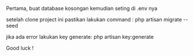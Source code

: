 Pertama, buat database kosongan kemudian seting di .env nya 

setelah clone project ini pastikan lakukan command :
php artisan migrate --seed

jika ada error lakukan key generate:
php artisan key:generate

Good luck !
